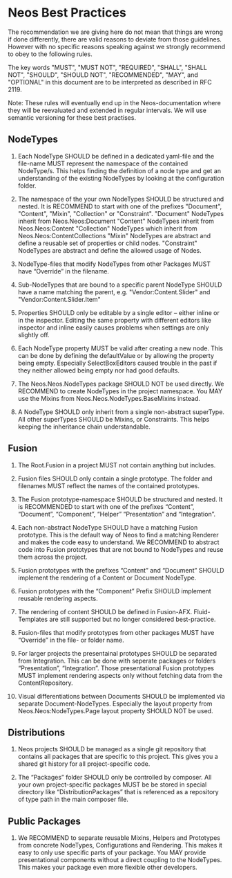 # Neos Best Practices

The recommendation we are giving here do not mean that things are wrong if done differently, there are valid reasons to deviate from those guidelines. However with no specific reasons speaking against we strongly recommend to obey to the following rules.

The key words "MUST", "MUST NOT", "REQUIRED", "SHALL", "SHALL NOT", "SHOULD", "SHOULD NOT", "RECOMMENDED",  "MAY", and "OPTIONAL" in this document are to be interpreted as described in RFC 2119.

Note: These rules will eventually end up in the Neos-documentation where they will be reevaluated and extended in regular intervals. We will use semantic versioning for these best practises.

## NodeTypes

1. Each NodeType SHOULD be defined in a dedicated yaml-file and the file-name MUST represent the namespace of the contained NodeType/s. This helps finding the definition of a node type and get an understanding of the existing NodeTypes by looking at the configuration folder.

1. The namespace of the your own NodeTypes SHOULD be structured and nested. It is RECOMMEND to start with one of the prefixes "Document", "Content", "Mixin", "Collection" or "Constraint".
   "Document" NodeTypes inherit from Neos.Neos:Document
   "Content" NodeTypes inherit from Neos.Neos:Content
   "Collection" NodeTypes which inherit from Neos.Neos:ContentCollections
   "Mixin" NodeTypes are abstract and define a reusable set of properties or child nodes.
   "Constraint" NodeTypes are abstract and define the allowed usage of Nodes.
 
1. NodeType-files that modify NodeTypes from other Packages MUST have “Override” in the filename.

1. Sub-NodeTypes that are bound to a specific parent NodeType SHOULD have a name matching the parent, e.g. "Vendor:Content.Slider" and "Vendor:Content.Slider.Item"

1. Properties SHOULD only be editable by a single editor – either inline or in the inspector. Editing the same property with different editors like inspector and inline easily causes problems when settings are only slightly off.

1. Each NodeType property MUST be valid after creating a new node. This can be done by defining the defaultValue or by allowing the property being empty. Especially SelectBoxEditors caused trouble in the past if they neither allowed being empty nor had good defaults.

1. The Neos.Neos.NodeTypes package SHOULD NOT be used directly. We RECOMMEND to create NodeTypes in the project namespace. You MAY use the Mixins from Neos.Neos.NodeTypes.BaseMixins instead.

1. A NodeType SHOULD only inherit from a single non-abstract superType. All other superTypes SHOULD be Mixins, or Constraints. This helps keeping the inheritance chain understandable.

## Fusion

1. The Root.Fusion in a project MUST not contain anything but includes.

1. Fusion files SHOULD only contain a single prototype. The folder and filenames MUST reflect the names of the contained prototypes.

1. The Fusion prototype-namespace SHOULD be structured and nested. It is RECOMMENDED to start with one of the prefixes “Content”, “Document”, “Component”,  “Helper” “Presentation” and “Integration”.

1. Each non-abstract NodeType SHOULD have a matching Fusion prototype. This is the default way of Neos to find a matching Renderer and makes the code easy to understand. We RECOMMEND to abstract code into Fusion prototypes that are not bound to NodeTypes and reuse them across the project.

1. Fusion prototypes with the prefixes “Content” and “Document” SHOULD implement the rendering of a Content or Document NodeType.

1. Fusion prototypes with the “Component” Prefix SHOULD implement reusable rendering aspects.

1. The rendering of content SHOULD be defined in Fusion-AFX. Fluid-Templates are still supported but no longer considered best-practice.

1. Fusion-files that modify prototypes from other packages MUST have “Override” in the file- or folder name.

1. For larger projects the presentainal prototypes SHOULD be separated from Integration. This can be done with seperate packages or folders “Presentation”, “Integration”. Those presentational Fusion prototypes MUST implement rendering aspects only without fetching data from the ContentRepository. 

1. Visual differentiations between Documents SHOULD be implemented via separate Document-NodeTypes. Especially the layout property from Neos.Neos:NodeTypes.Page layout property SHOULD NOT be used.

## Distributions

1. Neos projects SHOULD be managed as a single git repository that contains all packages that are specific to this project. This gives you a shared git history for all project-specific code.

1. The “Packages” folder SHOULD only be controlled by composer. All your own project-specific packages MUST be be stored in special directory like “DistributionPackages” that is referenced as a repository of type path in the main composer file.

## Public Packages

1. We RECOMMEND to separate reusable Mixins, Helpers and Prototypes from concrete NodeTypes, Configurations and Rendering. This makes it easy to only use specific parts of your package.
You MAY provide presentational components without a direct coupling to the NodeTypes. This makes your package even more flexible other developers.
